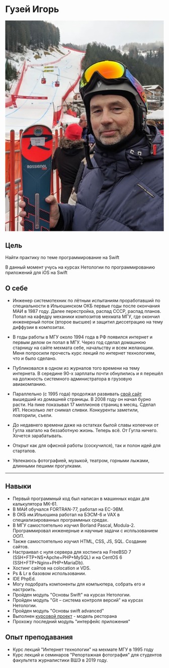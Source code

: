 # Гузей Игорь

![20191220-135746-Saslong-Val-Gardena](img/20191220-135746-600%20Игорь%20на%20Саслонге%20Saslong.jpeg "Саслонг - трасса Кубка мира")

## Цель

Найти практику по теме программирование на Swift

В данный момент учусь на курсах Нетологии по программированию приложений для iOS на Swift

## О себе

* Инженер системотехник по лётным испытаниям проработавший по специальности в Ильюшинском ОКБ первые годы после окончания МАИ в 1987 году.
Далее перестройка, распад СССР, распад планов.
Попал на кафедру механики композитов мехмата МГУ, где окончил инженерный поток (второе высшее) и защитил диссетрацию на тему диффузии в композитах.
* В годы работы в МГУ около 1994 года в РФ появился интернет и первым делом он попал в МГУ.
Через год сделал домашнюю старницу на сайте мехмата себе, начальству и всем желающим. Меня попросили прочесть курс лекций по интернет технологиям, что и было сделано.
* Публиковался в одном из журналов того времени на тему интернета.
В середине 90-х зарплаты почти обнулились и я перешёл на должность системного администратора в грузовую авиакомпанию.
* Параллельно (с 1995 года) продолжал развивать [свой сайт](https://guzei.com/) вышедший из домашней страницы. В 2008 году он начал бурно расти. На пике показывал 17 миллионов страниц в месяц. Сделал ИП. Несколько лет снимал сливки. Конкуренты заметили, повторили, съели.
* До недавнего времени даже на остатках былой славы копеечки от Гугла хватало на беззаботную жизнь.
Теперь всё. От Гугла ничего. Хочется зарабатывать.
* Открыт как для офисной работы (соскучился), так и полон идей для стартапов.

* Увлекаюсь фотографией, музыкой, театром, горными лыжами, длинными пешими прогулками.

---

## Навыки
* Первый программный код был написан в машинных кодах для калькулятора МК-61.
* В МАИ обучался FORTRAN-77, работал на ЕС-ЭВМ.
* В ОКБ им.Ильюшина работал на БЭСМ-6 и VAX в специализированных программных средах.
* В МГУ самостоятельно изучил Borland Pascal, Modula-2. Программировал инженерные и научные задачи с испльзованием *ООП*.
* Также самостоятельно изучил HTML, CSS, JS, SQL. Создание сайтов.
* Настраивал с нуля сервера для хостинга на FreeBSD 7 (SSH+FTP+NS+Apche+PHP+MySQL) и на CentOS 6 (SSH+FTP+Nginx+PHP+MariaDb).
* Хостинг сайтов на colocation и VDS.
* Ps & Lr в базовом использовании.
* IDE PhpEd.
* Могу подобрать компоненты для компьютера, собрать его и настроить.
* Пройден модуль "Основы Swift" на курсах Нетологии.
* Пройден модуль "Git – система контроля версий" на курсах Нетологии.
* Пройден модуль "Основы swift advanced"
* Выполнен [курсовой проект](https://github.com/Guzei/netology/blob/549be74a762049c0b67ab130c871f1c2fd58ebcb/GuzeiIOS_CP-2%20Course%20work.playground/Contents.swift) - модель ресторана
* Прохожу последний модуль "интерфейс приложения"

## Опыт преподавания
* Курс лекций "Интернет технологии" на мехмате МГУ в 1995 году
* Курс лекций и семинаров "Репортажная фотография" для студентов факультета журналистики ВШЭ в 2019 году.
